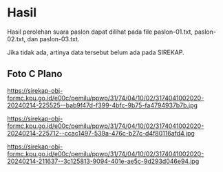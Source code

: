 # Hasil

Hasil perolehan suara paslon dapat dilihat pada file paslon-01.txt, paslon-02.txt, dan paslon-03.txt.

Jika tidak ada, artinya data tersebut belum ada pada SIREKAP.

## Foto C Plano

https://sirekap-obj-formc.kpu.go.id/e00c/pemilu/ppwp/31/74/04/10/02/3174041002020-20240214-225525--bab9f47d-f399-4bfc-9b75-fa4794937b7b.jpg

https://sirekap-obj-formc.kpu.go.id/e00c/pemilu/ppwp/31/74/04/10/02/3174041002020-20240214-225712--ccac1497-539a-476c-b27c-d4f80116afd4.jpg

https://sirekap-obj-formc.kpu.go.id/e00c/pemilu/ppwp/31/74/04/10/02/3174041002020-20240214-211637--3c125813-9094-401e-ae5c-9d293d046e94.jpg
